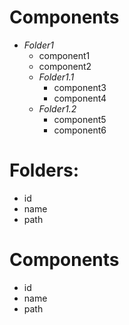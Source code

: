 # Components

- _Folder1_
  - component1
  - component2
  - _Folder1.1_
    - component3
    - component4
  - _Folder1.2_
    - component5
    - component6

# Folders:

- id
- name
- path

# Components

- id
- name
- path
